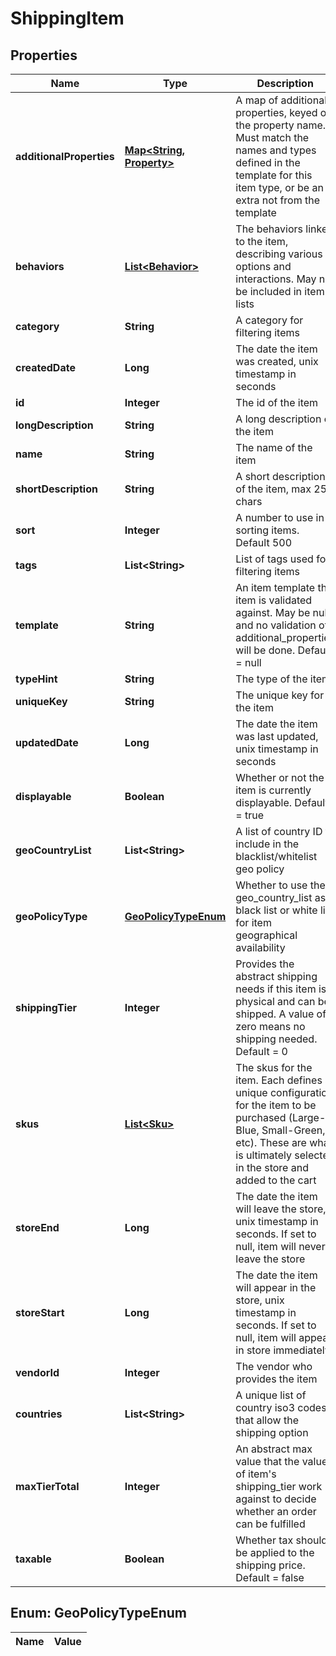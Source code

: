 
# ShippingItem

## Properties
Name | Type | Description | Notes
------------ | ------------- | ------------- | -------------
**additionalProperties** | [**Map&lt;String, Property&gt;**](Property.md) | A map of additional properties, keyed on the property name.  Must match the names and types defined in the template for this item type, or be an extra not from the template |  [optional]
**behaviors** | [**List&lt;Behavior&gt;**](Behavior.md) | The behaviors linked to the item, describing various options and interactions. May not be included in item lists |  [optional]
**category** | **String** | A category for filtering items |  [optional]
**createdDate** | **Long** | The date the item was created, unix timestamp in seconds |  [optional]
**id** | **Integer** | The id of the item |  [optional]
**longDescription** | **String** | A long description of the item |  [optional]
**name** | **String** | The name of the item | 
**shortDescription** | **String** | A short description of the item, max 255 chars |  [optional]
**sort** | **Integer** | A number to use in sorting items.  Default 500 |  [optional]
**tags** | **List&lt;String&gt;** | List of tags used for filtering items |  [optional]
**template** | **String** | An item template this item is validated against.  May be null and no validation of additional_properties will be done.  Default &#x3D; null |  [optional]
**typeHint** | **String** | The type of the item | 
**uniqueKey** | **String** | The unique key for the item |  [optional]
**updatedDate** | **Long** | The date the item was last updated, unix timestamp in seconds |  [optional]
**displayable** | **Boolean** | Whether or not the item is currently displayable.  Default &#x3D; true |  [optional]
**geoCountryList** | **List&lt;String&gt;** | A list of country ID to include in the blacklist/whitelist geo policy |  [optional]
**geoPolicyType** | [**GeoPolicyTypeEnum**](#GeoPolicyTypeEnum) | Whether to use the geo_country_list as a black list or white list for item geographical availability |  [optional]
**shippingTier** | **Integer** | Provides the abstract shipping needs if this item is physical and can be shipped.  A value of zero means no shipping needed.  Default &#x3D; 0 |  [optional]
**skus** | [**List&lt;Sku&gt;**](Sku.md) | The skus for the item. Each defines a unique configuration for the item to be purchased (Large-Blue, Small-Green, etc). These are what is ultimately selected in the store and added to the cart | 
**storeEnd** | **Long** | The date the item will leave the store, unix timestamp in seconds.  If set to null, item will never leave the store |  [optional]
**storeStart** | **Long** | The date the item will appear in the store, unix timestamp in seconds.  If set to null, item will appear in store immediately |  [optional]
**vendorId** | **Integer** | The vendor who provides the item | 
**countries** | **List&lt;String&gt;** | A unique list of country iso3 codes that allow the shipping option |  [optional]
**maxTierTotal** | **Integer** | An abstract max value that the values of item&#39;s shipping_tier work against to decide whether an order can be fulfilled | 
**taxable** | **Boolean** | Whether tax should be applied to the shipping price.  Default &#x3D; false |  [optional]


<a name="GeoPolicyTypeEnum"></a>
## Enum: GeoPolicyTypeEnum
Name | Value
---- | -----



